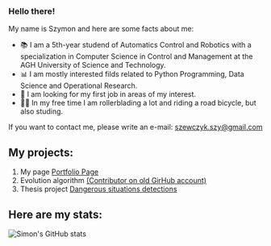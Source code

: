 ### Hello there!
My name is Szymon and here are some facts about me:
- 📚 I am a 5th-year studend of Automatics Control and Robotics with a specialization in Computer Science in Control and Management at the AGH University of Science and Technology.
- 📊 I am mostly interested filds related to Python Programming, Data Science and Operational Research.
- 💼 I am looking for my first job in areas of my interest.
- 🚴🏼 In my free time I am rollerblading a lot and riding a road bicycle, but also studing.

If you want to contact me, please write an e-mail: szewczyk.szy@gmail.com


## My projects:
1. My page [Portfolio Page](https://github.com/SzewczykSzy/My-Portfolio)
2. Evolution algorithm [(Contributor on old GirHub account)](https://github.com/adamjstasiak/BO2_Evolutionary_Algorithm)
3. Thesis project [Dangerous situations detections](https://github.com/SzewczykSzy/Dangerous-situations-with-pedastrians)

## Here are my stats:
![Simon's GitHub stats](https://github-readme-stats.vercel.app/api?username=SzewczykSzy&show_icons=true&theme=radical)
